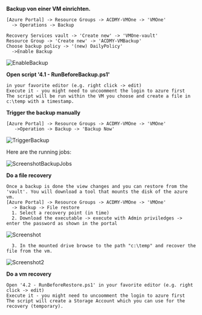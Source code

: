 **Backup von einer VM einrichten.**
```
[Azure Portal] -> Resource Groups -> ACDMY-VMOne -> 'VMOne' 
  -> Operations -> Backup

Recovery Services vault -> 'Create new' -> 'VMOne-vault'
Resource Group -> 'Create new' -> 'ACDMY-VMBackup'
Choose backup policy -> '(new) DailyPolicy'
  ->Enable Backup
```
![EnableBackup](https://github.com/bfrankMS/IaaS-ACDMY/blob/master/Labs/%C3%9Cbung%204/EnableBackup.PNG)

**Open script '4.1 - RunBeforeBackup.ps1'**
```
in your favorite editor (e.g. right click -> edit)
Execute it - you might need to uncoomment the login to azure first
The script will be run within the VM you choose and create a file in c:\temp with a timestamp.
```

**Trigger the backup manually**
```
[Azure Portal] -> Resource Groups -> ACDMY-VMOne -> 'VMOne'
   ->Operation -> Backup -> 'Backup Now'
```
![TriggerBackup](https://github.com/bfrankMS/IaaS-ACDMY/blob/master/Labs/%C3%9Cbung%204/TriggerBackupNJobs.PNG)

Here are the running jobs:

![ScreenshotBackupJobs](https://github.com/bfrankMS/IaaS-ACDMY/blob/master/Labs/%C3%9Cbung%204/BackupJob.PNG)

**Do a file recovery**
```
Once a backup is done the view changes and you can restore from the 'vault'. You will download a tool that mounts the disk of the azure vm.
[Azure Portal] -> Resource Groups -> ACDMY-VMOne -> 'VMOne'
  -> Backup -> File restore 
  1. Select a recovery point (in time)
  2. Download the executable -> execute with Admin priviledges -> enter the password as shown in the portal
```
![Screenshot](https://github.com/bfrankMS/IaaS-ACDMY/blob/master/Labs/%C3%9Cbung%204/FileRecovery1.PNG)
```
  3. In the mounted drive browse to the path "c:\temp" and recover the file from the vm.
```
![Screenshot2]((https://github.com/bfrankMS/IaaS-ACDMY/blob/master/Labs/%C3%9Cbung%204/FileRecovery2.PNG))



**Do a vm recovery**
```
Open '4.2 - RunBeforeRestore.ps1' in your favorite editor (e.g. right click -> edit)
Execute it - you might need to uncoomment the login to azure first
The script will create a Storage Account which you can use for the recovery (temporary).
```